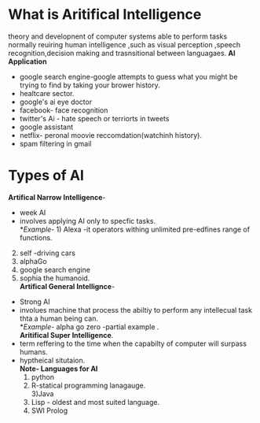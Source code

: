 # What is Aritifical Intelligence 
theory and developnent of computer systems able to perform tasks normally reuiring human intelligence ,such as visual perception ,speech recognition,decision making and trasnsitional between languagaes.
**AI Application**
+ google search engine-google attempts to guess what you might be trying to find by taking your brower history.<br/>
+ healtcare sector.<br/>
+ google's ai eye doctor<br/>
+ facebook- face recognition<br/>
+ twitter's Ai - hate speech or terriorts  in tweets<br/>
+ google assistant <br/>
+ netflix- peronal moovie reccomdation(watchinh history).<br/>
+ spam filtering in gmail<br/>
# Types of AI
**Artifical Narrow Intelligence**-
+ week AI<br/>
+ involves applying AI only to specfic tasks.<br/>
**Example*- 1) Alexa -it operators withing unlimited pre-edfines range of functions.<br/>
2) self -driving cars<br/>
3) alphaGo <br/>
4) google search engine<br/>
5) sophia the humanoid.<br/>
**Artifical General Intellignce**-<br/>
+ Strong AI <br/>
+ involues machine that process the abiltiy to perform any intellecual task thta a human being can.<br/>
**Example*- alpha go zero -partial example .<br/>
**Aritifical Super Intelligence**.<br/>
+ term reffering to the time when the capabilty of computer will surpass humans.<br/>
+ hyptheical situtaion.<br/> 
**Note- Languages for AI**
  1) python<br/>
  2) R-statical programming lanagauge.<br/>
  3)Java <br/>
  4) Lisp - oldest and most suited language.<br/>
  5) SWI Prolog

